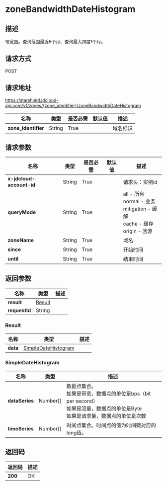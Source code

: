 # zoneBandwidthDateHistogram


## 描述
带宽图。查询范围最近6个月、查询最大跨度1个月。

## 请求方式
POST

## 请求地址
https://starshield.jdcloud-api.com/v1/zones/{zone_identifier}/zoneBandwidthDateHistogram

|名称|类型|是否必需|默认值|描述|
|---|---|---|---|---|
|**zone_identifier**|String|True| |域名标识|

## 请求参数
|名称|类型|是否必需|默认值|描述|
|---|---|---|---|---|
|**x-jdcloud-account-id**|String|True| |请求头：实例id|
|**queryMode**|String|True| |all - 所有<br>normal - 业务<br>mitigation - 缓解<br>cache - 缓存<br>origin - 回源<br>|
|**zoneName**|String|True| |域名|
|**since**|String|True| |开始时间|
|**until**|String|True| |结束时间|


## 返回参数
|名称|类型|描述|
|---|---|---|
|**result**|[Result](zoneBandwidthDateHistogram#result)| |
|**requestId**|String| |

### <div id="result">Result</div>
|名称|类型|描述|
|---|---|---|
|**data**|[SimpleDateHistogram](zoneBandwidthDateHistogram#simpledatehistogram)| |
### <div id="simpledatehistogram">SimpleDateHistogram</div>
|名称|类型|描述|
|---|---|---|
|**dataSeries**|Number[]|数据点集合。<br>如果是带宽，数据点的单位是bps（bit per second）<br>如果是流量，数据点的单位是Byte<br>如果是请求量，数据点的单位是次数<br>|
|**timeSeries**|Number[]|时间点集合。时间点的值为时间戳对应的long值。|

## 返回码
|返回码|描述|
|---|---|
|**200**|OK|
